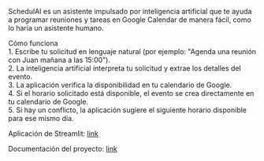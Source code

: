 SchedulAI es un asistente impulsado por inteligencia artificial que te ayuda a programar reuniones y tareas en Google Calendar de manera fácil, como lo haría un asistente humano.

Cómo funciona\
    1. Escribe tu solicitud en lenguaje natural (por ejemplo: "Agenda una reunión con Juan mañana a las 15:00").\
    2. La inteligencia artificial interpreta tu solicitud y extrae los detalles del evento.\
    3. La aplicación verifica la disponibilidad en tu calendario de Google.\
    4. Si el horario solicitado está disponible, el evento se crea directamente en tu calendario de Google.\
    5. Si hay un conflicto, la aplicación sugiere el siguiente horario disponible para ese mismo día.

Aplicación de Streamlit: [link](https://schedulai.streamlit.app/)

Documentación del proyecto: [link](https://docs.google.com/presentation/d/1x-OL9cyCKnl0ES18GvYugWJaCDU6MBFYeoZQ9HgzXzw/edit?usp=sharing)
